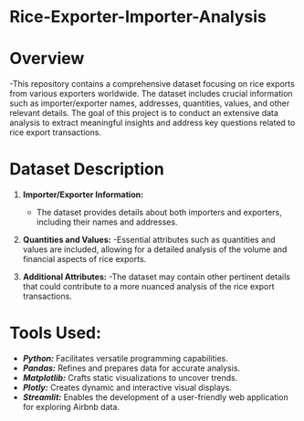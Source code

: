 # Rice-Exporter-Importer-Analysis

# **Overview**
-This repository contains a comprehensive dataset focusing on rice exports from various exporters worldwide. The dataset includes crucial information such as importer/exporter names, addresses, quantities, values, and other relevant details. The goal of this project is to conduct an extensive data analysis to extract meaningful insights and address key questions related to rice export transactions.

# **Dataset Description**
1. **Importer/Exporter Information:** 
   - The dataset provides details about both importers and exporters, including their names and addresses.

2. **Quantities and Values:**
    -Essential attributes such as quantities and values are included, allowing for a detailed analysis of the volume and financial aspects of rice exports.

3. **Additional Attributes:**
   -The dataset may contain other pertinent details that could contribute to a more nuanced analysis of the rice export transactions.


# **Tools Used:**
- **_Python:_** Facilitates versatile programming capabilities.
- **_Pandas:_** Refines and prepares data for accurate analysis.
- **_Matplotlib:_** Crafts static visualizations to uncover trends.
- **_Plotly:_** Creates dynamic and interactive visual displays.
- **_Streamlit:_** Enables the development of a user-friendly web application for exploring Airbnb data.
